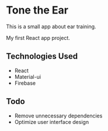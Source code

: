 # Tone the Ear

This is a small app about ear training.

My first React app project.

## Technologies Used

* React
* Material-ui
* Firebase

## Todo

* Remove unnecessary dependencies
* Optimize user interface design